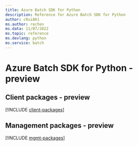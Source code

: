 ```yaml
---
title: Azure Batch SDK for Python
description: Reference for Azure Batch SDK for Python
author: cRui861
ms.author: rechen
ms.data: 11/07/2022
ms.topic: reference
ms.devlang: python
ms.service: batch
---
```

# Azure Batch SDK for Python - preview

## Client packages - preview
[!INCLUDE [client-packages](batch-client-index.md)]
## Management packages - preview
[!INCLUDE [mgmt-packages](batch-mgmt-index.md)]
